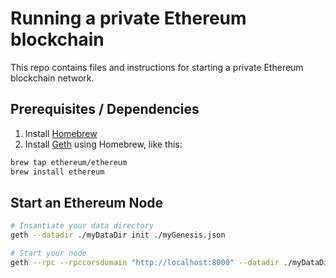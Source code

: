 # Running a private Ethereum blockchain

This repo contains files and instructions for starting a private Ethereum blockchain network.

## Prerequisites / Dependencies

1) Install [Homebrew](https://brew.sh/)
2) Install [Geth](https://github.com/ethereum/go-ethereum/wiki/geth) using Homebrew, like this:
```bash
brew tap ethereum/ethereum
brew install ethereum
```

## Start an Ethereum Node
```bash
# Insantiate your data directory
geth --datadir ./myDataDir init ./myGenesis.json

# Start your node
geth --rpc --rpccorsdomain "http://localhost:8000" --datadir ./myDataDir --networkid 1994 console 2>> myEth.log
```
